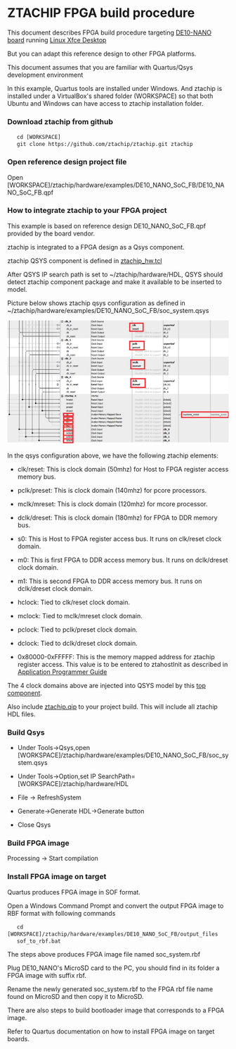 # ZTACHIP FPGA build procedure

This document describes FPGA build procedure targeting [DE10-NANO board](https://www.terasic.com.tw/cgi-bin/page/archive.pl?Language=English&CategoryNo=165&No=1046) running [Linux Xfce Desktop](https://www.terasic.com.tw/cgi-bin/page/archive.pl?Language=English&CategoryNo=165&No=1046&PartNo=4)

But you can adapt this reference design to other FPGA platforms.

This document assumes that you are familiar with Quartus/Qsys development environment

In this example, Quartus tools are installed under Windows. And ztachip is installed under a VirtualBox's shared folder (WORKSPACE) so that both Ubuntu and Windows can have access to ztachip installation folder. 

### Download ztachip from github

```
   cd [WORKSPACE] 
   git clone https://github.com/ztachip/ztachip.git ztachip
```

### Open reference design project file

Open [WORKSPACE]/ztachip/hardware/examples/DE10_NANO_SoC_FB/DE10_NANO_SoC_FB.qpf

### How to integrate ztachip to your FPGA project 

This example is based on reference design DE10_NANO_SoC_FB.qpf provided by the board vendor.

ztachip is integrated to a FPGA design as a Qsys component. 

ztachip QSYS component is defined in [ztachip_hw.tcl](https://github.com/ztachip/ztachip/blob/master/hardware/HDL/ztachip_hw.tcl)

After QSYS IP search path is set to ~/ztachip/hardware/HDL, QSYS should detect ztachip component package and make it available to be inserted to model.

Picture below shows ztachip qsys configuration as defined in ~/ztachip/hardware/examples/DE10_NANO_SoC_FB/soc_system.qsys

![ztachip qsys](images/ztachip_qsys.png)

In the qsys configuration above, we have the following ztachip elements:

   - clk/reset: This is clock domain (50mhz) for Host to FPGA register access memory bus.

   - pclk/preset: This is clock domain (140mhz) for pcore processors.

   - mclk/mreset: This is clock domain (120mhz) for mcore processor.

   - dclk/dreset: This is clock domain (180mhz) for FPGA to DDR memory bus.

   - s0: This is Host to FPGA register access bus. It runs on clk/reset clock domain.

   - m0: This is first FPGA to DDR access memory bus. It runs on dclk/dreset clock domain.

   - m1: This is second FPGA to DDR access memory bus. It runs on dclk/dreset clock domain.

   - hclock: Tied to clk/reset clock domain.

   - mclock: Tied to mclk/mreset clock domain.

   - pclock: Tied to pclk/preset clock domain.

   - dclock: Tied to dclk/dreset clock domain.

   - 0x80000-0xFFFFF: This is the memory mapped address for ztachip register access. This value is to be entered to ztahostInit as described in [Application Programmer Guide](https://github.com/ztachip/ztachip/blob/master/Documentation/app_programmer_guide.md)

The 4 clock domains above are injected into QSYS model by this [top component](https://github.com/ztachip/ztachip/blob/master/hardware/examples/DE10_NANO_SoC_FB/DE10_NANO_SOC_FB.v).

Also include [ztachip.qip](https://github.com/ztachip/ztachip/blob/master/hardware/HDL/ztachip.qip) to your project build. This will include all ztachip HDL files.


### Build Qsys 

- Under Tools->Qsys,open [WORKSPACE]/ztachip/hardware/examples/DE10_NANO_SoC_FB/soc_system.qsys

- Under Tools->Option,set IP SearchPath=[WORKSPACE]/ztachip/hardware/HDL

- File -> RefreshSystem

- Generate->Generate HDL->Generate button

- Close Qsys

### Build FPGA image

Processing -> Start compilation

### Install FPGA image on target

Quartus produces FPGA image in SOF format. 

Open a Windows Command Prompt and convert the output FPGA image to RBF format with following commands

```
   cd [WORKSPACE]/ztachip/hardware/examples/DE10_NANO_SoC_FB/output_files
   sof_to_rbf.bat
```

The steps above produces FPGA image file named soc_system.rbf 

Plug DE10_NANO's MicroSD card to the PC, you should find in its folder a FPGA image with suffix rbf.

Rename the newly generated soc_system.rbf to the FPGA rbf file name found on MicroSD and then copy it to MicroSD.

There are also steps to build bootloader image that corresponds to a FPGA image.

Refer to Quartus documentation on how to install FPGA image on target boards.
 


